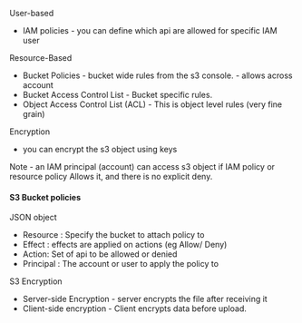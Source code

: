 
User-based
- IAM policies  - you can define which api are allowed for specific IAM user

Resource-Based
- Bucket Policies - bucket wide rules from the s3 console. - allows across account
- Bucket Access Control List - Bucket specific rules.
- Object Access Control List (ACL) - This is object level rules (very fine grain)

Encryption
- you can encrypt the s3 object using keys

Note - an IAM principal (account) can access s3 object if IAM policy or resource policy Allows it, and there is no explicit deny.

#### S3 Bucket policies

JSON object
- Resource : Specify the bucket to attach policy to 
- Effect : effects are applied on actions (eg Allow/ Deny)
- Action: Set of api to be allowed or denied
- Principal : The account or user to apply the policy to


S3 Encryption
- Server-side Encryption - server encrypts the file after receiving it
- Client-side encryption - Client encrypts data before upload.



